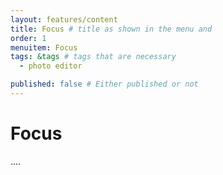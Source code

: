 ```yaml
---
layout: features/content
title: Focus # title as shown in the menu and 
order: 1
menuitem: Focus
tags: &tags # tags that are necessary
  - photo editor 

published: false # Either published or not 
---
```

# Focus 

....